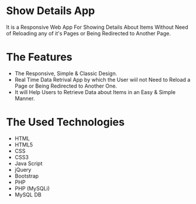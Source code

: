 # Show Details App
It is a Responsive Web App For Showing Details About Items Without Need of Reloading any of it's Pages or Being 
Redirected to Another Page.

# The Features
* The Responsive, Simple & Classic Design.
* Real Time Data Retrival App by which the User wiil not Need to Reload a Page or Being Redirected to Another One.
* It will Help Users to Retrieve Data about Items in an Easy & Simple Manner.

# The Used Technologies
* HTML
* HTML5
* CSS
* CSS3
* Java Script
* jQuery
* Bootstrap
* PHP
* PHP (MySQLi)
* MySQL DB
